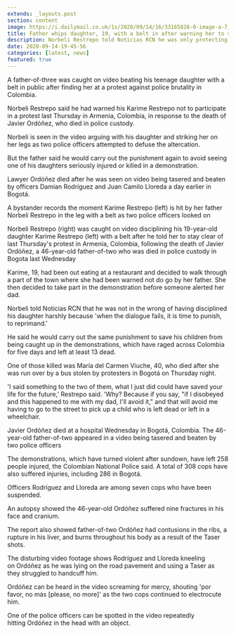 ```yaml
---
extends: _layouts.post
section: content
image: https://i.dailymail.co.uk/1s/2020/09/14/16/33165828-0-image-a-7_1600096907937.jpg 
title: Father whips daughter, 19, with a belt in after warning her to stay away from protest in Colombia 
description: Norbeli Restrepo told Noticias RCN he was only protecting his 19-year-old daughter Karime Restrepo when he beat her with a belt in a street in Colombia during in the middle of a protest. 
date: 2020-09-14-19-45-56 
categories: [latest, news] 
featured: true 
--- 
```

A father-of-three was caught on video beating his teenage daughter with a belt in public after finding her at a protest against police brutality in Colombia.

Norbeli Restrepo said he had warned his Karime Restrepo not to participate in a protest last Thursday in Armenia, Colombia, in response to the death of Javier Ordóñez, who died in police custody.

Norbeli is seen in the video arguing with his daughter and striking her on her legs as two police officers attempted to defuse the altercation.

But the father said he would carry out the punishment again to avoid seeing one of his daughters seriously injured or killed in a demonstration.

Lawyer Ordóñez died after he was seen on video being tasered and beaten by officers Damian Rodríguez and Juan Camilo Lloreda a day earlier in Bogotá.

A bystander records the moment Karime Restrepo (left) is hit by her father Norbeli Restrepo in the leg with a belt as two police officers looked on

Norbeli Restrepo (right) was caught on video disciplining his 19-year-old daughter Karime Restrepo (left) with a belt after he told her to stay clear of last Thursday's protest in Armenia, Colombia, following the death of Javier Ordóñez, a 46-year-old father-of-two who was died in police custody in Bogota last Wednesday 

Karime, 19, had been out eating at a restaurant and decided to walk through a part of the town where she had been warned not do go by her father. She then decided to take part in the demonstration before someone alerted her dad.

Norbeli told Noticias RCN that he was not in the wrong of having disciplined his daughter harshly because 'when the dialogue fails, it is time to punish, to reprimand.'   

He said he would carry out the same punishment to save his children from being caught up in the demonstrations, which have raged across Colombia for five days and left at least 13 dead. 

One of those killed was María del Carmen Viuche, 40, who died after she was run over by a bus stolen by protesters in Bogotá on Thursday night. 

'I said something to the two of them, what I just did could have saved your life for the future,' Restrepo said. 'Why? Because if you say, "if I disobeyed and this happened to me with my dad, I'll avoid it," and that will avoid me having to go to the street to pick up a child who is left dead or left in a wheelchair. 

Javier Ordóñez died at a hospital Wednesday in Bogotá, Colombia. The 46-year-old father-of-two appeared in a video being tasered and beaten by two police officers

The demonstrations, which have turned violent after sundown, have left 258 people injured, the Colombian National Police said. A total of 308 cops have also suffered injuries, including 286 in Bogotá.  

Officers Rodríguez and Lloreda are among seven cops who have been suspended. 

An autopsy showed the 46-year-old Ordóñez suffered nine fractures in his face and cranium.

The report also showed father-of-two Ordóñez had contusions in the ribs, a rupture in his liver, and burns throughout his body as a result of the Taser shots. 

The disturbing video footage shows Rodríguez and Lloreda kneeling on Ordóñez as he was lying on the road pavement and using a Taser as they struggled to handcuff him.

Ordóñez can be heard in the video screaming for mercy, shouting 'por favor, no más [please, no more]' as the two cops continued to electrocute him. 

One of the police officers can be spotted in the video repeatedly hitting Ordóñez in the head with an object. 

